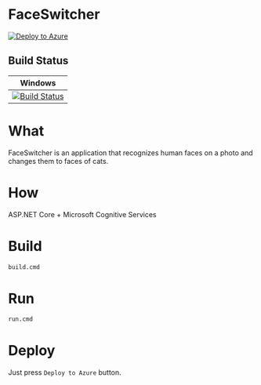 # FaceSwitcher

[![Deploy to Azure](http://azuredeploy.net/deploybutton.png)](https://azuredeploy.net/)

Build Status
------------

| Windows |
| ------- |
| [![Build Status](https://ci.appveyor.com/api/projects/status/github/myarotskaya/FaceSwitcher?branch=master&svg=true)](https://ci.appveyor.com/project/myarotskaya/FaceSwitcher/branch/master) |

# What

FaceSwitcher is an application that recognizes human faces on a photo and changes them to faces of cats.

# How

ASP.NET Core + Microsoft Cognitive Services

# Build

```bash
build.cmd
```

# Run

```bash
run.cmd
```

# Deploy

Just press `Deploy to Azure` button.
